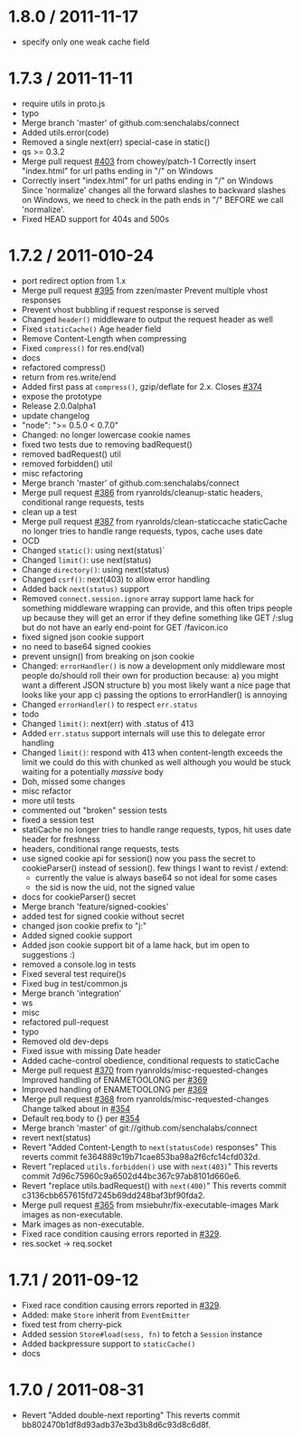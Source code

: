 
1.8.0 / 2011-11-17
==================

  * specify only one weak cache field

1.7.3 / 2011-11-11
==================

  * require utils in proto.js
  * typo
  * Merge branch 'master' of github.com:senchalabs/connect
  * Added utils.error(code)
  * Removed a single next(err) special-case in static()
  * qs >= 0.3.2
  * Merge pull request [#403](https://github.com/senchalabs/connect/issues/403) from chowey/patch-1
    Correctly insert "index.html" for url paths ending in "/" on Windows
  * Correctly insert "index.html" for url paths ending in "/" on Windows
    Since 'normalize' changes all the forward slashes to backward slashes on Windows, we need to check in the path ends in "/" BEFORE we call 'normalize'.
  * Fixed HEAD support for 404s and 500s

1.7.2 / 2011-010-24
===================

  * port redirect option from 1.x
  * Merge pull request [#395](https://github.com/senchalabs/connect/issues/395) from zzen/master
    Prevent multiple vhost responses
  * Prevent vhost bubbling if request response is served
  * Changed `header()` middleware to output the request header as well
  * Fixed `staticCache()` Age header field
  * Remove Content-Length when compressing
  * Fixed `compress()` for res.end(val)
  * docs
  * refactored compress()
  * return from res.write/end
  * Added first pass at `compress()`, gzip/deflate for 2.x. Closes [#374](https://github.com/senchalabs/connect/issues/374)
  * expose the prototype
  * Release 2.0.0alpha1
  * update changelog
  * "node": ">= 0.5.0 < 0.7.0"
  * Changed: no longer lowercase cookie names
  * fixed two tests due to removing badRequest()
  * removed badRequest() util
  * removed forbidden() util
  * misc refactoring
  * Merge branch 'master' of github.com:senchalabs/connect
  * Merge pull request [#386](https://github.com/senchalabs/connect/issues/386) from ryanrolds/cleanup-static
    headers, conditional range requests, tests
  * clean up a test
  * Merge pull request [#387](https://github.com/senchalabs/connect/issues/387) from ryanrolds/clean-staticcache
    staticCache no longer tries to handle range requests, typos, cache uses date
  * OCD
  * Changed `static()`: using next(status)`
  * Changed `limit()`: use next(status)
  * Change `directory()`: using next(status)
  * Changed `csrf()`: next(403) to allow error handling
  * Added back `next(status)` support
  * Removed `connect.session.ignore` array support
    lame hack for something middleware wrapping can provide,
    and this often trips people up because they will get
    an error if they define something like GET /:slug
    but do not have an early end-point for GET /favicon.ico
  * fixed signed json cookie support
  * no need to base64 signed cookies
  * prevent unsign() from breaking on json cookie
  * Changed: `errorHandler()` is now a development only middleware
    most people do/should roll their own for production because:
    a) you might want a different JSON structure
    b) you most likely want a nice page that looks like your app
    c) passing the options to errorHandler() is annoying
  * Changed `errorHandler()` to respect `err.status`
  * todo
  * Changed `limit()`: next(err) with .status of 413
  * Added `err.status` support
    internals will use this to delegate error handling
  * Changed `limit()`: respond with 413 when content-length exceeds the limit
    we could do this with chunked as well
    although you would be stuck waiting for a
    potentially _massive_ body
  * Doh, missed some changes
  * misc refactor
  * more util tests
  * commented out "broken" session tests
  * fixed a session test
  * statiCache no longer tries to handle range requests, typos, hit uses date header for freshness
  * headers, conditional range requests, tests
  * use signed cookie api for session()
    now you pass the secret to cookieParser() instead of session().
    few things I want to revist / extend:
    - currently the value is always base64 so not ideal for some cases
    - the sid is now the uid, not the signed value
  * docs for cookieParser() secret
  * Merge branch 'feature/signed-cookies'
  * added test for signed cookie without secret
  * changed json cookie prefix to "j:"
  * Added signed cookie support
  * Added json cookie support
    bit of a lame hack, but im open to suggestions :)
  * removed a console.log in tests
  * Fixed several test require()s
  * Fixed bug in test/common.js
  * Merge branch 'integration'
  * ws
  * misc
  * refactored pull-request
  * typo
  * Removed old dev-deps
  * Fixed issue with missing Date header
  * Added cache-control obedience, conditional requests to staticCache
  * Merge pull request [#370](https://github.com/senchalabs/connect/issues/370) from ryanrolds/misc-requested-changes
    Improved handling of ENAMETOOLONG per [#369](https://github.com/senchalabs/connect/issues/369)
  * Improved handling of ENAMETOOLONG per [#369](https://github.com/senchalabs/connect/issues/369)
  * Merge pull request [#368](https://github.com/senchalabs/connect/issues/368) from ryanrolds/misc-requested-changes
    Change talked about in [#354](https://github.com/senchalabs/connect/issues/354)
  * Default req.body to {} per [#354](https://github.com/senchalabs/connect/issues/354)
  * Merge branch 'master' of git://github.com/senchalabs/connect
  * revert next(status)
  * Revert "Added Content-Length to `next(statusCode)` responses"
    This reverts commit fe364889c19b71cae853ba98a2f6cfc14cfd032d.
  * Revert "replaced `utils.forbidden()` use with `next(403)`"
    This reverts commit 7d96c75960c9a6502d44bc367c97ab8101d660e6.
  * Revert "replace utils.badRequest() with `next(400)`"
    This reverts commit c3136cbb657615fd7245b69dd248baf3bf90fda2.
  * Merge pull request [#365](https://github.com/senchalabs/connect/issues/365) from msiebuhr/fix-executable-images
    Mark images as non-executable.
  * Mark images as non-executable.
  * Fixed race condition causing errors reported in [#329](https://github.com/senchalabs/connect/issues/329).
  * res.socket -> req.socket

1.7.1 / 2011-09-12
==================

  * Fixed race condition causing errors reported in [#329](https://github.com/senchalabs/connect/issues/329).
  * Added: make `Store` inherit from `EventEmitter`
  * fixed test from cherry-pick
  * Added session `Store#load(sess, fn)` to fetch a `Session` instance
  * Added backpressure support to `staticCache()`
  * docs

1.7.0 / 2011-08-31
==================

  * Revert "Added double-next reporting"
    This reverts commit bb802470b1df8d93adb37e3bd3b8d6c93d8c6d8f.
